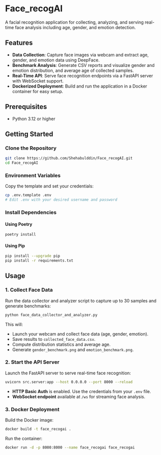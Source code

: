# Face\_recogAI

A facial recognition application for collecting, analyzing, and serving real-time face analysis including age, gender, and emotion detection.

## Features

* **Data Collection**: Capture face images via webcam and extract age, gender, and emotion data using DeepFace.
* **Benchmark Analysis**: Generate CSV reports and visualize gender and emotion distribution, and average age of collected samples.
* **Real-Time API**: Serve face recognition endpoints via a FastAPI server with WebSocket support.
* **Dockerized Deployment**: Build and run the application in a Docker container for easy setup.

## Prerequisites

* Python 3.12 or higher


## Getting Started

### Clone the Repository

```bash
git clone https://github.com/Shehabulddin/Face_recogAI.git
cd Face_recogAI
```

### Environment Variables

Copy the template and set your credentials:

```bash
cp .env.template .env
# Edit .env with your desired username and password
```

### Install Dependencies

#### Using Poetry

```bash
poetry install
```

#### Using Pip

```bash
pip install --upgrade pip
pip install -r requirements.txt
```

## Usage

### 1. Collect Face Data

Run the data collector and analyzer script to capture up to 30 samples and generate benchmarks:

```bash
python face_data_collector_and_analyzer.py
```

This will:

* Launch your webcam and collect face data (age, gender, emotion).
* Save results to `collected_face_data.csv`.
* Compute distribution statistics and average age.
* Generate `gender_benchmark.png` and `emotion_benchmark.png`.

### 2. Start the API Server

Launch the FastAPI server to serve real-time face recognition:

```bash
uvicorn src.server:app --host 0.0.0.0 --port 8000 --reload
```

* **HTTP Basic Auth** is enabled. Use the credentials from your `.env` file.
* **WebSocket endpoint** available at `/ws` for streaming face analysis.

### 3. Docker Deployment

Build the Docker image:

```bash
docker build -t face_recogai .
```

Run the container:

```bash
docker run -d -p 8000:8000 --name face_recogai face_recogai
```

